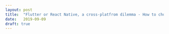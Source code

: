 ```yaml
---
layout: post
title:  "Flutter or React Native, a cross-platfrom dilemma - How to chose - (Part 4)"
date:   2019-09-09
draft: true
---
```



<!-- Make a wrap about everything. Talk about what to use right know. Talk about choices of cross platform. Talk about the new paradigm that these frameworks has introduced.  -->

<!-- 
Faster development. You deal with both iOS and Android at the same time.
Consistency between platforms. Users from both OSs get the same experience.
Lower costs. Reusable code, quick development, and smaller teams make for significant cost savings.
A single codebase. Having a single source of truth makes it easier to update the app when required.

 -->